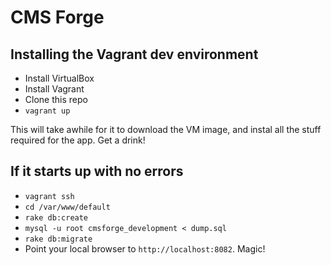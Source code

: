 CMS Forge
=========

Installing the Vagrant dev environment
--------------------------------------

* Install VirtualBox
* Install Vagrant
* Clone this repo
* `vagrant up`

This will take awhile for it to download the VM image,
and instal all the stuff required for the app. Get a drink!

If it starts up with no errors
------------------------------

* `vagrant ssh`
* `cd /var/www/default`
* `rake db:create`
* `mysql -u root cmsforge_development < dump.sql`
* `rake db:migrate`
* Point your local browser to `http://localhost:8082`. Magic!
